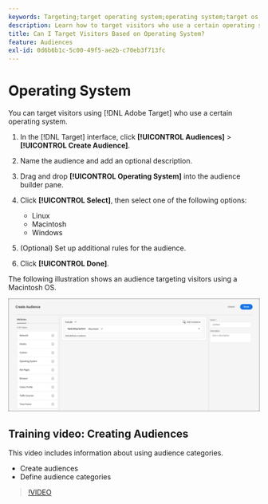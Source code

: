 ```yaml
---
keywords: Targeting;target operating system;operating system;target os;os;target linux;linux;target windows;windows;target macintosh;macintosh;mac;target mac;win;target win
description: Learn how to target visitors who use a certain operating system (Linux, Macintosh, or Windows).
title: Can I Target Visitors Based on Operating System?
feature: Audiences
exl-id: 0d6b6b1c-5c00-49f5-ae2b-c70eb3f713fc
---
```

# Operating System

You can target visitors using [!DNL Adobe Target] who use a certain operating system.

1. In the [!DNL Target] interface, click **[!UICONTROL Audiences]** > **[!UICONTROL Create Audience]**. 
1. Name the audience and add an optional description. 
1. Drag and drop **[!UICONTROL Operating System]** into the audience builder pane.
1. Click **[!UICONTROL Select]**, then select one of the following options:

    * Linux 
    * Macintosh 
    * Windows

1. (Optional) Set up additional rules for the audience. 
1. Click **[!UICONTROL Done]**.

The following illustration shows an audience targeting visitors using a Macintosh OS.

![target_os image](assets/target_os.png)

## Training video: Creating Audiences

This video includes information about using audience categories.

* Create audiences 
* Define audience categories

>[!VIDEO](https://video.tv.adobe.com/v/17392)

